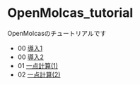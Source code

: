 # OpenMolcas_tutorial

OpenMolcasのチュートリアルです

- 00 [導入1](00_introduction.md)
- 00 [導入2](00_visualize.md)
- 01 [一点計算(1)](01_sp1.md)
- 02 [一点計算(2)](02_sp2.md)
